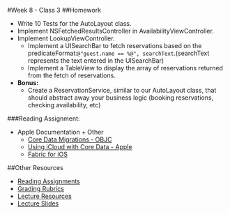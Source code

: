 #Week 8 - Class 3
##Homework
* Write 10 Tests for the AutoLayout class.
* Implement NSFetchedResultsController in AvailabilityViewController.
* Implement LookupViewController.
	* Implement a UISearchBar to fetch reservations based on the predicateFormat:`@"guest.name == %@", searchText`.(searchText represents the text entered in the UISearchBar)
	* Implement a TableView to display the array of reservations returned from the fetch of reservations.
* **Bonus:**
	* Create a ReservationService, similar to our AutoLayout class, that should abstract away your business logic (booking reservations, checking availability, etc)

###Reading Assignment:
* Apple Documentation + Other
  * [Core Data Migrations - OBJC](https://www.objc.io/issues/4-core-data/core-data-migration/)
  * [Using iCloud with Core Data - Apple](https://developer.apple.com/library/ios/documentation/DataManagement/Conceptual/UsingCoreDataWithiCloudPG/Introduction/Introduction.html)
  * [Fabric for iOS](https://get.fabric.io/ios?locale=en-us)

##Other Resources
* [Reading Assignments](../../Resources/ra-grading-standard/)
* [Grading Rubrics](../../Resources/)
* [Lecture Resources](lecture/)
* [Lecture Slides](https://www.icloud.com/keynote/000iXofZ5F04tbkhY8euhC4Cw#Week8_Day3)
